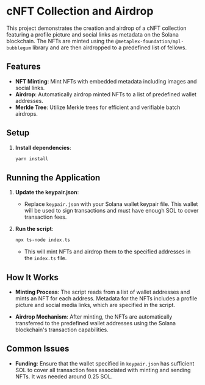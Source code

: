 # cNFT Collection and Airdrop

This project demonstrates the creation and airdrop of a cNFT collection featuring a profile picture and social links as metadata on the Solana blockchain. The NFTs are minted using the `@metaplex-foundation/mpl-bubblegum` library and are then airdropped to a predefined list of fellows.

## Features

-   **NFT Minting**: Mint NFTs with embedded metadata including images and social links.
-   **Airdrop**: Automatically airdrop minted NFTs to a list of predefined wallet addresses.
-   **Merkle Tree**: Utilize Merkle trees for efficient and verifiable batch airdrops.

## Setup

1. **Install dependencies**:
    ```bash
    yarn install
    ```

## Running the Application

1. **Update the keypair.json**:

    - Replace `keypair.json` with your Solana wallet keypair file. This wallet will be used to sign transactions and must have enough SOL to cover transaction fees.

2. **Run the script**:
    ```bash
    npx ts-node index.ts
    ```
    - This will mint NFTs and airdrop them to the specified addresses in the `index.ts` file.

## How It Works

-   **Minting Process**:
    The script reads from a list of wallet addresses and mints an NFT for each address. Metadata for the NFTs includes a profile picture and social media links, which are specified in the script.

-   **Airdrop Mechanism**:
    After minting, the NFTs are automatically transferred to the predefined wallet addresses using the Solana blockchain's transaction capabilities.

## Common Issues

-   **Funding**: Ensure that the wallet specified in `keypair.json` has sufficient SOL to cover all transaction fees associated with minting and sending NFTs. It was needed around 0.25 SOL.

